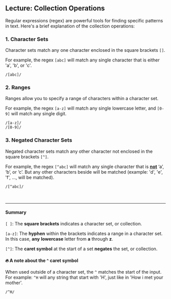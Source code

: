## Lecture: Collection Operations

Regular expressions (regex) are powerful tools for finding specific patterns in text. Here's a brief explanation of the collection operations:

### 1. Character Sets

Character sets match any one character enclosed in the square brackets `[]`.

For example, the regex `[abc]` will match any single character that is either 'a', 'b', or 'c'.

```regex
/[abc]/
```

### 2. Ranges
Ranges allow you to specify a range of characters within a character set.

For example, the regex `[a-z]` will match any single lowercase letter, and `[0-9]` will match any single digit.

```regex
/[a-z]/
/[0-9]/
```

### 3. Negated Character Sets
Negated character sets match any other character not enclosed in the square brackets `[^]`.

For example, the regex `[^abc]` will match any single character that is **<ins>not</ins>** ‘a’, ‘b’, or ‘c’. But any other characters beside will be matched (example: 'd', 'e', 'f', ..., will be matched).

```regex
/[^abc]/
````

<br>

----
#### Summary
`[ ]`: The **square brackets** indicates a character set, or collection.  

`[a-z]`: The **hyphen** within the brackets indicates a range in a character set. In this case, **any** **lowercase** letter from **a** through **z**.  

`[^]`: The **caret symbol** at the start of a set **negates** the set, or collection.


#### 🔥 A note about the `^` caret symbol
When used outside of a character set, the `^` matches the start of the input. For example: `^H` will any string that start with 'H', just like in 'How i met your mother'.

```regex
/^H/